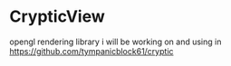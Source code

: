 # CrypticView
opengl rendering library i will be working on and using in https://github.com/tympanicblock61/cryptic
